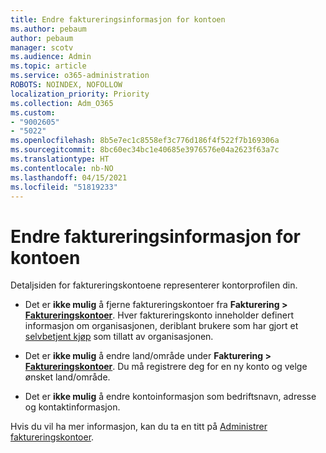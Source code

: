 ```yaml
---
title: Endre faktureringsinformasjon for kontoen
ms.author: pebaum
author: pebaum
manager: scotv
ms.audience: Admin
ms.topic: article
ms.service: o365-administration
ROBOTS: NOINDEX, NOFOLLOW
localization_priority: Priority
ms.collection: Adm_O365
ms.custom:
- "9002605"
- "5022"
ms.openlocfilehash: 8b5e7ec1c8558ef3c776d186f4f522f7b169306a
ms.sourcegitcommit: 8bc60ec34bc1e40685e3976576e04a2623f63a7c
ms.translationtype: HT
ms.contentlocale: nb-NO
ms.lasthandoff: 04/15/2021
ms.locfileid: "51819233"
---
```

# <a name="change-billing-account-information"></a>Endre faktureringsinformasjon for kontoen

Detaljsiden for faktureringskontoene representerer kontorprofilen din.

- Det er **ikke mulig** å fjerne faktureringskontoer fra **Fakturering > [Faktureringskontoer](https://go.microsoft.com/fwlink/p/?linkid=2084771)**. Hver faktureringskonto inneholder definert informasjon om organisasjonen, deriblant brukere som har gjort et [selvbetjent kjøp](https://docs.microsoft.com/microsoft-365/commerce/subscriptions/manage-self-service-purchases-admins) som tillatt av organisasjonen. 

- Det er **ikke mulig** å endre land/område under **Fakturering > [Faktureringskontoer](https://go.microsoft.com/fwlink/p/?linkid=2084771)**. Du må registrere deg for en ny konto og velge ønsket land/område. 

- Det er **ikke mulig** å endre kontoinformasjon som bedriftsnavn, adresse og kontaktinformasjon. 

Hvis du vil ha mer informasjon, kan du ta en titt på [Administrer faktureringskontoer](https://docs.microsoft.com/microsoft-365/commerce/manage-billing-accounts). 
